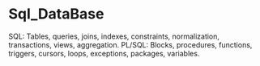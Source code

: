 # Sql_DataBase
SQL: Tables, queries, joins, indexes, constraints, normalization, transactions, views, aggregation.   PL/SQL: Blocks, procedures, functions, triggers, cursors, loops, exceptions, packages, variables.
